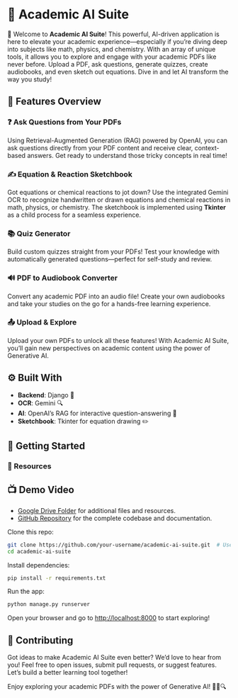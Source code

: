 # 📘 Academic AI Suite

🚀 Welcome to **Academic AI Suite**! This powerful, AI-driven application is here to elevate your academic experience—especially if you’re diving deep into subjects like math, physics, and chemistry. With an array of unique tools, it allows you to explore and engage with your academic PDFs like never before. Upload a PDF, ask questions, generate quizzes, create audiobooks, and even sketch out equations. Dive in and let AI transform the way you study!

## 🎉 Features Overview

### ❓ Ask Questions from Your PDFs
Using Retrieval-Augmented Generation (RAG) powered by OpenAI, you can ask questions directly from your PDF content and receive clear, context-based answers. Get ready to understand those tricky concepts in real time!

### ✍️ Equation & Reaction Sketchbook
Got equations or chemical reactions to jot down? Use the integrated Gemini OCR to recognize handwritten or drawn equations and chemical reactions in math, physics, or chemistry. The sketchbook is implemented using **Tkinter** as a child process for a seamless experience.

### 📚 Quiz Generator
Build custom quizzes straight from your PDFs! Test your knowledge with automatically generated questions—perfect for self-study and review.

### 🔊 PDF to Audiobook Converter
Convert any academic PDF into an audio file! Create your own audiobooks and take your studies on the go for a hands-free learning experience.

### 📤 Upload & Explore
Upload your own PDFs to unlock all these features! With Academic AI Suite, you’ll gain new perspectives on academic content using the power of Generative AI.

## ⚙️ Built With
- **Backend**: Django 🐍
- **OCR**: Gemini 🔍
- **AI**: OpenAI’s RAG for interactive question-answering 🤖
- **Sketchbook**: Tkinter for equation drawing ✏️

## 🚀 Getting Started

### 🔗 Resources
## 📺 Demo Video
- [Google Drive Folder](https://drive.google.com/drive/folders/1dGYyOKPZSTcMYLHpUr57heVoE06tp20B?usp=drive_link) for additional files and resources.
- [GitHub Repository](https://github.com/your-username/academic-ai-suite) for the complete codebase and documentation.

Clone this repo:

```bash
git clone https://github.com/your-username/academic-ai-suite.git  # Use the GitHub link above to access the repository.
cd academic-ai-suite
```

Install dependencies:

```bash
pip install -r requirements.txt
```

Run the app:

```bash
python manage.py runserver
```

Open your browser and go to [http://localhost:8000](http://localhost:8000) to start exploring!


## 🤝 Contributing
Got ideas to make Academic AI Suite even better? We’d love to hear from you! Feel free to open issues, submit pull requests, or suggest features. Let’s build a better learning tool together!


Enjoy exploring your academic PDFs with the power of Generative AI! 🚀📘🔍
